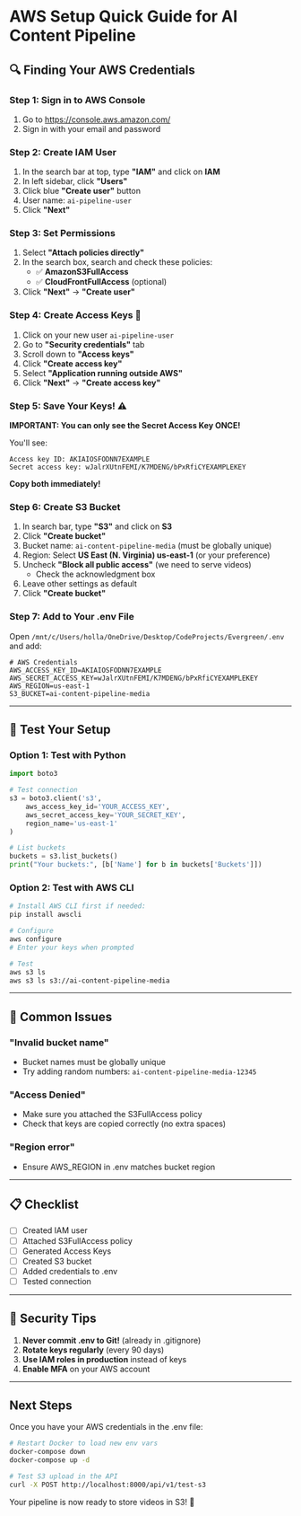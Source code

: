 # AWS Setup Quick Guide for AI Content Pipeline

## 🔍 Finding Your AWS Credentials

### Step 1: Sign in to AWS Console
1. Go to https://console.aws.amazon.com/
2. Sign in with your email and password

### Step 2: Create IAM User
1. In the search bar at top, type **"IAM"** and click on **IAM**
2. In left sidebar, click **"Users"**
3. Click blue **"Create user"** button
4. User name: `ai-pipeline-user`
5. Click **"Next"**

### Step 3: Set Permissions
1. Select **"Attach policies directly"**
2. In the search box, search and check these policies:
   - ✅ **AmazonS3FullAccess**
   - ✅ **CloudFrontFullAccess** (optional)
3. Click **"Next"** → **"Create user"**

### Step 4: Create Access Keys 🔑
1. Click on your new user `ai-pipeline-user`
2. Go to **"Security credentials"** tab
3. Scroll down to **"Access keys"**
4. Click **"Create access key"**
5. Select **"Application running outside AWS"**
6. Click **"Next"** → **"Create access key"**

### Step 5: Save Your Keys! ⚠️
**IMPORTANT: You can only see the Secret Access Key ONCE!**

You'll see:
```
Access key ID: AKIAIOSFODNN7EXAMPLE
Secret access key: wJalrXUtnFEMI/K7MDENG/bPxRfiCYEXAMPLEKEY
```

**Copy both immediately!**

### Step 6: Create S3 Bucket
1. In search bar, type **"S3"** and click on **S3**
2. Click **"Create bucket"**
3. Bucket name: `ai-content-pipeline-media` (must be globally unique)
4. Region: Select **US East (N. Virginia) us-east-1** (or your preference)
5. Uncheck **"Block all public access"** (we need to serve videos)
   - Check the acknowledgment box
6. Leave other settings as default
7. Click **"Create bucket"**

### Step 7: Add to Your .env File

Open `/mnt/c/Users/holla/OneDrive/Desktop/CodeProjects/Evergreen/.env` and add:

```env
# AWS Credentials
AWS_ACCESS_KEY_ID=AKIAIOSFODNN7EXAMPLE
AWS_SECRET_ACCESS_KEY=wJalrXUtnFEMI/K7MDENG/bPxRfiCYEXAMPLEKEY
AWS_REGION=us-east-1
S3_BUCKET=ai-content-pipeline-media
```

---

## 🧪 Test Your Setup

### Option 1: Test with Python
```python
import boto3

# Test connection
s3 = boto3.client('s3',
    aws_access_key_id='YOUR_ACCESS_KEY',
    aws_secret_access_key='YOUR_SECRET_KEY',
    region_name='us-east-1'
)

# List buckets
buckets = s3.list_buckets()
print("Your buckets:", [b['Name'] for b in buckets['Buckets']])
```

### Option 2: Test with AWS CLI
```bash
# Install AWS CLI first if needed:
pip install awscli

# Configure
aws configure
# Enter your keys when prompted

# Test
aws s3 ls
aws s3 ls s3://ai-content-pipeline-media
```

---

## 🚨 Common Issues

### "Invalid bucket name"
- Bucket names must be globally unique
- Try adding random numbers: `ai-content-pipeline-media-12345`

### "Access Denied"
- Make sure you attached the S3FullAccess policy
- Check that keys are copied correctly (no extra spaces)

### "Region error"
- Ensure AWS_REGION in .env matches bucket region

---

## 📋 Checklist

- [ ] Created IAM user
- [ ] Attached S3FullAccess policy
- [ ] Generated Access Keys
- [ ] Created S3 bucket
- [ ] Added credentials to .env
- [ ] Tested connection

---

## 🔐 Security Tips

1. **Never commit .env to Git!** (already in .gitignore)
2. **Rotate keys regularly** (every 90 days)
3. **Use IAM roles in production** instead of keys
4. **Enable MFA** on your AWS account

---

## Next Steps

Once you have your AWS credentials in the .env file:

```bash
# Restart Docker to load new env vars
docker-compose down
docker-compose up -d

# Test S3 upload in the API
curl -X POST http://localhost:8000/api/v1/test-s3
```

Your pipeline is now ready to store videos in S3! 🎉